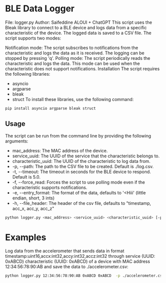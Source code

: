 # BLE Data Logger
File: logger.py
Author: Saifeddine ALOUI + ChatGPT
This script uses the Bleak library to connect to a BLE device and logs data from a specific characteristic of the device. The logged data is saved to a CSV file. The script supports two modes:

Notification mode: The script subscribes to notifications from the characteristic and logs the data as it is received. The logging can be stopped by pressing 'q'.
Polling mode: The script periodically reads the characteristic and logs the data. This mode can be used when the characteristic does not support notifications.
Installation
The script requires the following libraries:

- asyncio
- argparse
- bleak
- struct
To install these libraries, use the following command:

```bash
pip install asyncio argparse bleak struct
```
## Usage
The script can be run from the command line by providing the following arguments:

- mac_address: The MAC address of the device.
- service_uuid: The UUID of the service that the characteristic belongs to.
- characteristic_uuid: The UUID of the characteristic to log data from.
- -p, --path: The path to the CSV file to be created. Default is ./log.csv.
- -t, --timeout: The timeout in seconds for the BLE device to respond. Default is 5.0.
- -f, --force_read: Forces the script to use polling mode even if the characteristic supports notifications.
- -e, --entry_format: The format of the data, defaults to '<Hiii' (little endian, short, 3 ints)
- -h, --file_header: The header of the csv file, defaults to "timestamp, acc_x, acc_y, acc_z"

```bash
python logger.py <mac_address> <service_uuid> <characteristic_uuid> [-p <file_path>] [-t <timeout>] [-f] [-e <entry_format>] [-h <file_header>]
```
# Examples
Log data from the accelerometer that sends data in format timestamp:uint16,accx:int32,accy:int32,accz:int32 through service (UUID: 0xABCD)  characteristic (UUID: 0xABCD) of a device with MAC address 12:34:56:78:90:AB and save the data to ./accelerometer.csv:
```bash
python logger.py 12:34:56:78:90:AB 0xABCD 0xABCD  -p ./accelerometer.csv -H "timestamp, acc_x, acc_y, acc_z" -F "<Hiii"
```
